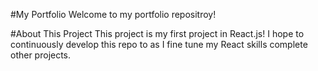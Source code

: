 #My Portfolio
Welcome to my portfolio repositroy! 

#About This Project
This project is my first project in React.js! I hope to continuously develop this repo to as I fine tune my React skills
complete other projects.
